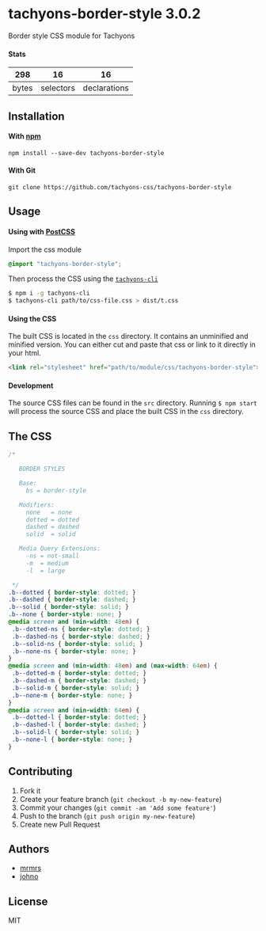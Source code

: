 # tachyons-border-style 3.0.2

Border style CSS module for Tachyons

#### Stats

298 | 16 | 16
---|---|---
bytes | selectors | declarations

## Installation

#### With [npm](https://npmjs.com)

```
npm install --save-dev tachyons-border-style
```

#### With Git

```
git clone https://github.com/tachyons-css/tachyons-border-style
```

## Usage

#### Using with [PostCSS](https://github.com/postcss/postcss)

Import the css module

```css
@import "tachyons-border-style";
```

Then process the CSS using the [`tachyons-cli`](https://github.com/tachyons-css/tachyons-cli)

```sh
$ npm i -g tachyons-cli
$ tachyons-cli path/to/css-file.css > dist/t.css
```

#### Using the CSS

The built CSS is located in the `css` directory. It contains an unminified and minified version.
You can either cut and paste that css or link to it directly in your html.

```html
<link rel="stylesheet" href="path/to/module/css/tachyons-border-style">
```

#### Development

The source CSS files can be found in the `src` directory.
Running `$ npm start` will process the source CSS and place the built CSS in the `css` directory.

## The CSS

```css
/*

   BORDER STYLES

   Base:
     bs = border-style

   Modifiers:
     none   = none
     dotted = dotted
     dashed = dashed
     solid  = solid

   Media Query Extensions:
     -ns = not-small
     -m  = medium
     -l  = large

 */
.b--dotted { border-style: dotted; }
.b--dashed { border-style: dashed; }
.b--solid { border-style: solid; }
.b--none { border-style: none; }
@media screen and (min-width: 48em) {
 .b--dotted-ns { border-style: dotted; }
 .b--dashed-ns { border-style: dashed; }
 .b--solid-ns { border-style: solid; }
 .b--none-ns { border-style: none; }
}
@media screen and (min-width: 48em) and (max-width: 64em) {
 .b--dotted-m { border-style: dotted; }
 .b--dashed-m { border-style: dashed; }
 .b--solid-m { border-style: solid; }
 .b--none-m { border-style: none; }
}
@media screen and (min-width: 64em) {
 .b--dotted-l { border-style: dotted; }
 .b--dashed-l { border-style: dashed; }
 .b--solid-l { border-style: solid; }
 .b--none-l { border-style: none; }
}
```

## Contributing

1. Fork it
2. Create your feature branch (`git checkout -b my-new-feature`)
3. Commit your changes (`git commit -am 'Add some feature'`)
4. Push to the branch (`git push origin my-new-feature`)
5. Create new Pull Request

## Authors

* [mrmrs](http://mrmrs.io)
* [johno](http://johnotander.com)

## License

MIT

